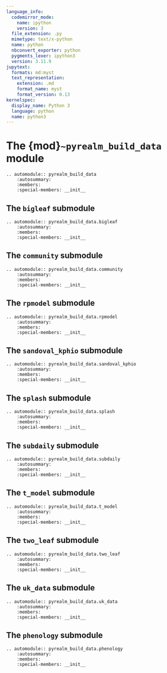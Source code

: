 ```yaml
---
language_info:
  codemirror_mode:
    name: ipython
    version: 3
  file_extension: .py
  mimetype: text/x-python
  name: python
  nbconvert_exporter: python
  pygments_lexer: ipython3
  version: 3.11.9
jupytext:
  formats: md:myst
  text_representation:
    extension: .md
    format_name: myst
    format_version: 0.13
kernelspec:
  display_name: Python 3
  language: python
  name: python3
---
```


# The {mod}`~pyrealm_build_data` module

```{eval-rst}
.. automodule:: pyrealm_build_data
    :autosummary:
    :members:
    :special-members: __init__
```

## The `bigleaf` submodule

```{eval-rst}
.. automodule:: pyrealm_build_data.bigleaf
    :autosummary:
    :members:
    :special-members: __init__
```

## The `community` submodule

```{eval-rst}
.. automodule:: pyrealm_build_data.community
    :autosummary:
    :members:
    :special-members: __init__
```

## The `rpmodel` submodule

```{eval-rst}
.. automodule:: pyrealm_build_data.rpmodel
    :autosummary:
    :members:
    :special-members: __init__
```

## The `sandoval_kphio` submodule

```{eval-rst}
.. automodule:: pyrealm_build_data.sandoval_kphio
    :autosummary:
    :members:
    :special-members: __init__
```

## The `splash` submodule

```{eval-rst}
.. automodule:: pyrealm_build_data.splash
    :autosummary:
    :members:
    :special-members: __init__
```

## The `subdaily` submodule

```{eval-rst}
.. automodule:: pyrealm_build_data.subdaily
    :autosummary:
    :members:
    :special-members: __init__
```

## The `t_model` submodule

```{eval-rst}
.. automodule:: pyrealm_build_data.t_model
    :autosummary:
    :members:
    :special-members: __init__
```

## The `two_leaf` submodule

```{eval-rst}
.. automodule:: pyrealm_build_data.two_leaf
    :autosummary:
    :members:
    :special-members: __init__
```

## The `uk_data` submodule

```{eval-rst}
.. automodule:: pyrealm_build_data.uk_data
    :autosummary:
    :members:
    :special-members: __init__
```

## The `phenology` submodule

```{eval-rst}
.. automodule:: pyrealm_build_data.phenology
    :autosummary:
    :members:
    :special-members: __init__
```
